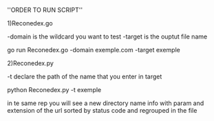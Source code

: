 ''ORDER TO RUN SCRIPT''

1)Reconedex.go

-domain is the wildcard you want to test 
-target is the ouptut file name 

go run Reconedex.go -domain exemple.com -target exemple

2)Reconedex.py

-t declare the path of the name that you enter in target 

python Reconedex.py -t exemple 

in te same rep you will see a new directory name info with param and extension of the url sorted by status code and regrouped in the file 

